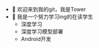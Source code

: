 - 👋 欢迎来到我的git，我是Tower
- 👀 我是一个努力学习ing的在读学生
  - 深度学习
  - 深度学习模型部署
  - Android开发

<!---
TowerYsable/TowerYsable is a ✨ special ✨ repository because its `README.md` (this file) appears on your GitHub profile.
You can click the Preview link to take a look at your changes.
--->
